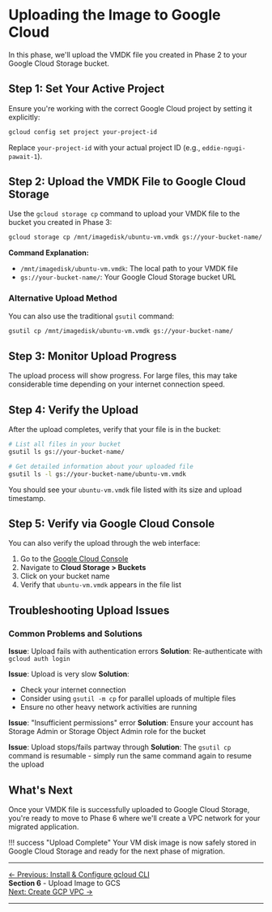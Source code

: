 # Uploading the Image to Google Cloud

In this phase, we'll upload the VMDK file you created in Phase 2 to your Google Cloud Storage bucket.

## Step 1: Set Your Active Project

Ensure you're working with the correct Google Cloud project by setting it explicitly:

```bash
gcloud config set project your-project-id
```

Replace `your-project-id` with your actual project ID (e.g., `eddie-ngugi-pawait-1`).

## Step 2: Upload the VMDK File to Google Cloud Storage

Use the `gcloud storage cp` command to upload your VMDK file to the bucket you created in Phase 3:

```bash
gcloud storage cp /mnt/imagedisk/ubuntu-vm.vmdk gs://your-bucket-name/
```

**Command Explanation:**

  - `/mnt/imagedisk/ubuntu-vm.vmdk`: The local path to your VMDK file
  - `gs://your-bucket-name/`: Your Google Cloud Storage bucket URL

### Alternative Upload Method

You can also use the traditional `gsutil` command:

```bash
gsutil cp /mnt/imagedisk/ubuntu-vm.vmdk gs://your-bucket-name/
```

## Step 3: Monitor Upload Progress

The upload process will show progress. For large files, this may take considerable time depending on your internet connection speed.

## Step 4: Verify the Upload

After the upload completes, verify that your file is in the bucket:

```bash
# List all files in your bucket
gsutil ls gs://your-bucket-name/

# Get detailed information about your uploaded file
gsutil ls -l gs://your-bucket-name/ubuntu-vm.vmdk
```

You should see your `ubuntu-vm.vmdk` file listed with its size and upload timestamp.

## Step 5: Verify via Google Cloud Console

You can also verify the upload through the web interface:

1. Go to the [Google Cloud Console](https://console.cloud.google.com)
2. Navigate to **Cloud Storage > Buckets**
3. Click on your bucket name
4. Verify that `ubuntu-vm.vmdk` appears in the file list

## Troubleshooting Upload Issues

### Common Problems and Solutions

**Issue**: Upload fails with authentication errors
**Solution**: Re-authenticate with `gcloud auth login`

**Issue**: Upload is very slow
**Solution**: 
- Check your internet connection
- Consider using `gsutil -m cp` for parallel uploads of multiple files
- Ensure no other heavy network activities are running

**Issue**: "Insufficient permissions" error
**Solution**: Ensure your account has Storage Admin or Storage Object Admin role for the bucket

**Issue**: Upload stops/fails partway through
**Solution**: The `gsutil cp` command is resumable - simply run the same command again to resume the upload

## What's Next

Once your VMDK file is successfully uploaded to Google Cloud Storage, you're ready to move to Phase 6 where we'll create a VPC network for your migrated application.

!!! success "Upload Complete"
    Your VM disk image is now safely stored in Google Cloud Storage and ready for the next phase of migration.

---

<div class="page-nav">
  <div class="nav-item">
    <a href="../migration-gcloud-cli/" class="btn-secondary">← Previous: Install & Configure gcloud CLI</a>
  </div>
  <div class="nav-item">
    <span><strong>Section 6</strong> -  Upload Image to GCS</span>
  </div>
  <div class="nav-item">
    <a href="../migration-create-vpc/" class="btn-primary">Next: Create GCP VPC →</a>
  </div>
</div>

---